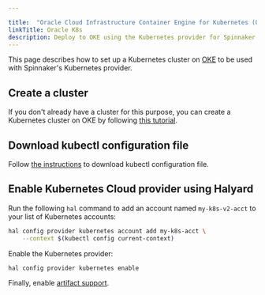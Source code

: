 ```yaml
---

title:  "Oracle Cloud Infrastructure Container Engine for Kubernetes (OKE) Setup"
linkTitle: Oracle K8s
description: Deploy to OKE using the Kubernetes provider for Spinnaker. 
---
```




This page describes how to set up a Kubernetes cluster on
[OKE](https://cloud.oracle.com/containers/kubernetes-engine/) to be used with Spinnaker's
Kubernetes provider. 

## Create a cluster

If you don't already have a cluster for this purpose, you can create a
Kubernetes cluster on OKE by following [this tutorial](https://www.oracle.com/webfolder/technetwork/tutorials/obe/oci/oke-full/index.html).

## Download kubectl configuration file

Follow [the instructions](https://www.oracle.com/webfolder/technetwork/tutorials/obe/oci/oke-full/index.html#DownloadthekubeconfigFilefortheCluster)
to download kubectl configuration file.

## Enable Kubernetes Cloud provider using Halyard

Run the following `hal` command to add an account named `my-k8s-v2-acct` to your list of Kubernetes accounts:

```bash
hal config provider kubernetes account add my-k8s-acct \
    --context $(kubectl config current-context)
```
Enable the Kubernetes provider:

```bash
hal config provider kubernetes enable
```

Finally, enable [artifact support](/reference/artifacts-with-artifactsrewrite//#enabling-artifact-support).
